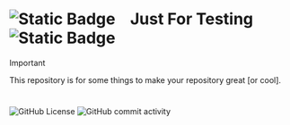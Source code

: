 
# ![Static Badge](https://img.shields.io/badge/Just_For_My_Testing-red?style=for-the-badge&logo=github)    Just For Testing    ![Static Badge](https://img.shields.io/badge/Just_For_My_Testing-blue?style=for-the-badge&logo=github)

> [!IMPORTANT]
>This repository is for some things to make your repository great [or cool].





#   


![GitHub License](https://img.shields.io/github/license/coderOwk/Just-For-My-Testing?style=for-the-badge)
![GitHub commit activity](https://img.shields.io/github/commit-activity/t/coderOwk/Just-For-My-Testing?style=for-the-badge&logo=c&logoColor=green&labelColor=white&color=red)

